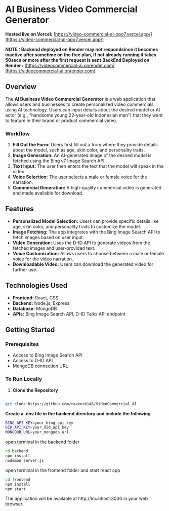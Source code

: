 # AI Business Video Commercial Generator

**Hosted live on Vercel:** [https://video-commercial-ai-opo7.vercel.app/](https://video-commercial-ai-opo7.vercel.app/)

**NOTE : Backend deployed on Render may not respondsince it becomes inactive after sometime on the free plan, If not already running it takes 50secs or more after the first request is sent**
**BackEnd Deployed on Render :** [https://videocommercial-ai.onrender.com](https://videocommercial-ai.onrender.com)


## Overview

The **AI Business Video Commercial Generator** is a web application that allows users and businesses to create personalized video commercials using AI technology. Users can input details about the desired model or AI actor (e.g., "handsome young 22-year-old Indonesian man") that they want to feature in their brand or product commercial video.

### Workflow

1. **Fill Out the Form:** Users first fill out a form where they provide details about the model, such as age, skin color, and personality traits.
2. **Image Generation:** An AI-generated image of the desired model is fetched using the Bing v7 Image Search API.
3. **Text Input:** The user then enters the text that the model will speak in the video.
4. **Voice Selection:** The user selects a male or female voice for the narration.
5. **Commercial Generation:** A high-quality commercial video is generated and made available for download.

## Features

- **Personalized Model Selection:** Users can provide specific details like age, skin color, and personality traits to customize the model.
- **Image Fetching:** The app integrates with the Bing Image Search API to fetch images based on user input.
- **Video Generation:** Uses the D-ID API to generate videos from the fetched images and user-provided text.
- **Voice Customization:** Allows users to choose between a male or female voice for the video narration.
- **Downloadable Video:** Users can download the generated video for further use.

## Technologies Used

- **Frontend:** React, CSS
- **Backend:** Node.js, Express
- **Database:** MongoDB
- **APIs:** Bing Image Search API, D-ID Talks API endpoint

## Getting Started

### Prerequisites

- Access to Bing Image Search API
- Access to D-ID API
- MongoDB connection URL

### To Run Locally

1. **Clone the Repository**

```bash

git clone https://github.com/raveesh146/VideoCommercial_AI

```

**Create a .env file in the backend directory and include the following**
```bash
BING_API_KEY=your_bing_api_key
DID_API_KEY=your_did_api_key
MONGODB_URL=your_mongodb_url
```


open terminal in the backend folder 
```bash  
cd backend
npm install
nodemon server.js
```
open terminal in the frontend folder and start react app
```bash  
cd frontend
npm install
npm start
```


The application will be available at http://localhost:3000 in your web browser.